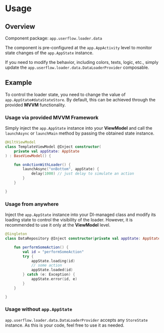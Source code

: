 # Usage

## Overview

Component package: `app.userflow.loader.data`

The component is pre-configured at the `app.AppActivity` level to monitor state changes of the `app.AppState` instance.

If you need to modify the behavior, including colors, texts, logic, etc., simply update the `app.userflow.loader.data.DataLoaderProvider` composable.

## Example

To control the loader state, you need to change the value of `app.AppState#dataStateStore`.
By default, this can be achieved through the provided **MVVM** functionality.

### Usage via provided MVVM Framework

Simply inject the `app.AppState` instance into your **ViewModel** and call the `launchAsync` or `launchMain` method by passing the obtained state instance.

```kotlin
@HiltViewModel
class TemplateViewModel @Inject constructor(
    private val appState: AppState
) : BaseViewModel() {

    fun onActionWithLoader() {
        launchAsync("onBottom", appState) {
            delay(1000) // just delay to simulate an action
        }
    }

}
```

### Usage from anywhere

Inject the `app.AppState` instance into your DI-managed class and modify its loading state to control the visibility of the loader.
However, it is recommended to use it only at the **ViewModel** level.

```kotlin
@Singleton
class DataRepository @Inject constructor(private val appState: AppState) {

    fun performSomeAction() {
        val id = "performSomeAction"
        try {
            appState.loading(id)
            // some action
            appState.loaded(id)
        } catch (e: Exception) {
            appState.error(id, e)
        }
    }

}
```

### Usage without `app.AppState`

`app.userflow.loader.data.DataLoaderProvider` accepts any `StoreState` instance. As this is your code, feel free to use it as needed.
